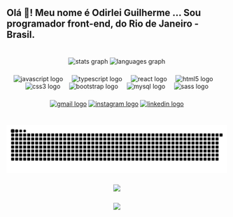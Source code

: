 <h2 align="left">Olá 👋! Meu nome é Odirlei Guilherme ... Sou programador front-end, do Rio de Janeiro - Brasil.</h2>

###

<br clear="both">

<div align="center">
  <img src="https://github-readme-stats.vercel.app/api?username=OdirleiGuilherme&hide_title=false&hide_rank=false&show_icons=true&include_all_commits=true&count_private=true&disable_animations=false&theme=dracula&locale=en&hide_border=false" height="150" alt="stats graph"  />

  <img src="https://github-readme-stats.vercel.app/api/top-langs?username=OdirleiGuilherme&locale=en&hide_title=false&layout=compact&card_width=320&langs_count=5&theme=dracula&hide_border=false" height="150" alt="languages graph"  />
</div>

###

<div align="center">
  <img src="https://cdn.jsdelivr.net/gh/devicons/devicon/icons/javascript/javascript-original.svg" height="30" alt="javascript logo"  />
  <img width="12" />
  <img src="https://cdn.jsdelivr.net/gh/devicons/devicon/icons/typescript/typescript-original.svg" height="30" alt="typescript logo"  />
  <img width="12" />
  <img src="https://cdn.jsdelivr.net/gh/devicons/devicon/icons/react/react-original.svg" height="30" alt="react logo"  />
  <img width="12" />
  <img src="https://cdn.jsdelivr.net/gh/devicons/devicon/icons/html5/html5-original.svg" height="30" alt="html5 logo"  />
  <img width="12" />
  <img src="https://cdn.jsdelivr.net/gh/devicons/devicon/icons/css3/css3-original.svg" height="30" alt="css3 logo"  />
  <img width="12" />
  <img src="https://cdn.jsdelivr.net/gh/devicons/devicon/icons/bootstrap/bootstrap-original.svg" height="30" alt="bootstrap logo"  />
  <img width="12" />
  <img src="https://cdn.jsdelivr.net/gh/devicons/devicon/icons/mysql/mysql-original.svg" height="30" alt="mysql logo"  />
  <img width="12" />
  <img src="https://cdn.jsdelivr.net/gh/devicons/devicon/icons/sass/sass-original.svg" height="30" alt="sass logo"  />
</div>

###

<div align="center">
  <a  href="mailto:odirlei.guilherme11@gmail.com?subject=Assunto" target=”_blank”><img src="https://img.shields.io/static/v1?message=Gmail&logo=gmail&label=&color=D14836&logoColor=white&labelColor=&style=for-the-badge" height="35" alt="gmail logo"  /></a>
  <a href="https://www.instagram.com/odirlei.guilherme/"> <img src="https://img.shields.io/static/v1?message=Instagram&logo=instagram&label=&color=E4405F&logoColor=white&labelColor=&style=for-the-badge" height="35" alt="instagram logo"  /></a>
  <a href="https://www.linkedin.com/in/odirlei-guilherme/" target="_blank"> <img src="https://img.shields.io/static/v1?message=LinkedIn&logo=linkedin&label=&color=0077B5&logoColor=white&labelColor=&style=for-the-badge" height="35" alt="linkedin logo"  /></a>
</div>

###

<picture>
  <br clear="both">
  <source media="(prefers-color-scheme: dark)" srcset="https://raw.githubusercontent.com/OdirleiGuilherme/OdirleiGuilherme/output/github-contribution-grid-snake-dark.svg">
  <source media="(prefers-color-scheme: light)" srcset="https://raw.githubusercontent.com/OdirleiGuilherme/OdirleiGuilherme/output/github-contribution-grid-snake.svg">
  <img alt="github contribution grid snake animation" src="https://raw.githubusercontent.com/OdirleiGuilherme/OdirleiGuilherme/output/github-contribution-grid-snake.svg">
</picture>

###

<div align="center">
  <img height="200" src="https://tenor.com/pt-BR/view/xero-code-code-xer0-code_xer0-code-xero-gif-24040429.gif"  />
</div>

###
<div align="center">
  <img src="https://profile-counter.glitch.me/OdirleiGuilherme/count.svg?"  />
</div>



